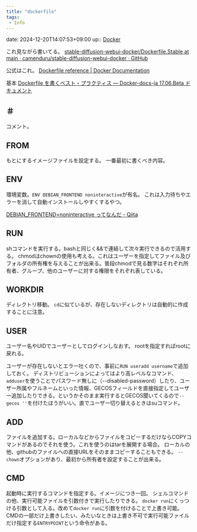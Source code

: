 ```yaml
---
title: "dockerfile"
tags:
 - Info
---
```


date: 2024-12-20T14:07:53+09:00
up:: [Docker](../Bar/App/Docker.md)

これ見ながら書いてる。
[stable-diffusion-webui-docker/Dockerfile.Stable at main · camenduru/stable-diffusion-webui-docker · GitHub](https://github.com/camenduru/stable-diffusion-webui-docker/blob/main/Dockerfile.Stable)


公式はこれ。
[Dockerfile reference | Docker Documentation](https://docs.docker.com/engine/reference/builder/)

基本
[Dockerfile を書くベスト・プラクティス — Docker-docs-ja 17.06.Beta ドキュメント](https://docs.docker.jp/engine/userguide/eng-image/dockerfile_best-practice.html)

## ＃
コメント。

## FROM
もとにするイメージファイルを設定する。
一番最初に書くべき内容。

## ENV
環境変数。`ENV DEBIAN_FRONTEND noninteractive`が有名。
これは入力待ちやエラーを消して自動インストールしやすくするやつ。

[DEBIAN\_FRONTEND=noninteractive ってなんだ - Qiita](https://qiita.com/udzura/items/576c2c782adb241070bc)

## RUN
shコマンドを実行する。bashと同じく&&で連結して次々実行できるので活用する。
chmodはchownの使用も考える。これはユーザーを指定してファイル及びフォルダの所有権を与えることが出来る。普段chmodで見る数字はそれぞれ所有者、グループ、他のユーザーに対する権限をそれぞれ表している。


## WORKDIR
ディレクトリ移動。
`cd`に似ているが、存在しないディレクトリは自動的に作成することに注意。

## USER
ユーザー名やUIDでユーザーとしてログインしなおす。
rootを指定すればrootに戻れる。

ユーザーが存在しないとエラー吐くので、事前に`RUN useradd username`で追加しておく。
ディストリビューションによってはより高レベルなコマンド、`adduser`を使うことでパスワード無しに（--disabled-password）したり、ユーザー所属やフルネームといった情報、GECOSフィールドを直接指定してユーザー追加したりできる。というかそのまま実行するとGECOS聞いてくるので`--gecos ''`を付けたほうがいい。直でユーザー切り替えるときはsuコマンド。

## ADD
ファイルを追加する。ローカルなどからファイルをコピーするだけならCOPYコマンドがあるのでそれを使う。これを使うのはtarを展開する場合。
ローカルの他、githubのファイルへの直接URLをそのままコピーすることもできる。
`--chown`オプションがあり、最初から所有者を設定することが出来る。

## CMD
起動時に実行するコマンドを指定する。イメージにつき一回。
シェルコマンドの他、実行可能ファイルを引数付きで実行したりできる。
`docker run`にくっつける引数として入る。改めて`docker run`に引数を付けることで上書き可能。
CMDの一部だけ上書きしたい、みたいなときは上書き不可で実行可能ファイルだけ指定する`ENTRYPOINT`という命令がある。
